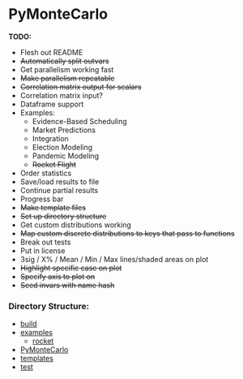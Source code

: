 # PyMonteCarlo

**TODO:**

* Flesh out README
* ~~Automatically split outvars~~
* Get parallelism working fast
* ~~Make parallelism repeatable~~
* ~~Correlation matrix output for scalars~~
* Correlation matrix input?
* Dataframe support
* Examples:
    * Evidence-Based Scheduling
    * Market Predictions
    * Integration
    * Election Modeling
    * Pandemic Modeling
    * ~~Rocket Flight~~
* Order statistics
* Save/load results to file
* Continue partial results
* Progress bar
* ~~Make template files~~
* ~~Set up directory structure~~
* Get custom distributions working
* ~~Map custom discrete distributions to keys that pass to functions~~
* Break out tests
* Put in license
* 3sig / X% / Mean / Min / Max lines/shaded areas on plot 
* ~~Highlight specific case on plot~~
* ~~Specify axis to plot on~~
* ~~Seed invars with name hash~~

### Directory Structure:

* [build](build/README.md)
* [examples](examples/README.md)
    - [rocket](examples/rocket/README.md)
* [PyMonteCarlo](PyMonteCarlo/README.md)
* [templates](templates/README.md)
* [test](test/README.md)